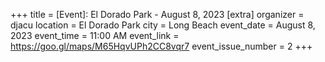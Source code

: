 +++
title = [Event]: El Dorado Park - August 8, 2023
[extra]
organizer = djacu
location = El Dorado Park
city = Long Beach
event_date = August 8, 2023
event_time = 11:00 AM
event_link = https://goo.gl/maps/M65HqvUPh2CC8vqr7
event_issue_number = 2
+++